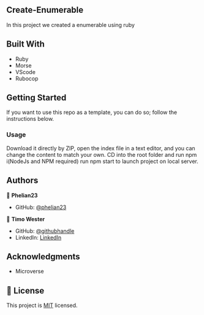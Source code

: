 ## Create-Enumerable

In this project we created a enumerable using ruby


## Built With

- Ruby
- Morse
- VScode
- Rubocop


## Getting Started

If you want to use this repo as a template, you can do so; follow the instructions below.

### Usage

Download it directly by ZIP, open the index file in a text editor, and you can change the content to match your own.
CD into the root folder and run npm i(NodeJs and NPM required)
run npm start to launch project on local server.


## Authors

👤 **Phelian23**

- GitHub: [@phelian23](https://github.com/phelian23)


👤 **Timo Wester**

- GitHub: [@githubhandle](https://github.com/Timowest12)
- LinkedIn: [LinkedIn](https://www.linkedin.com/in/timo-wester-6a0282a7/)


## Acknowledgments

- Microverse

## 📝 License

This project is [MIT](./MIT) licensed.
